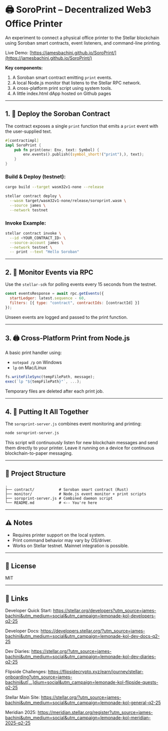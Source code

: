 # 🖨️ SoroPrint – Decentralized Web3 Office Printer

An experiment to connect a physical office printer to the Stellar blockchain using Soroban smart contracts, event listeners, and command-line printing.

Live Demo: [https://jamesbachini.github.io/SoroPrint/](https://jamesbachini.github.io/SoroPrint/)

**Key components:**

1. A Soroban smart contract emitting `print` events.
2. A local Node.js monitor that listens to the Stellar RPC network.
3. A cross-platform print script using system tools.
4. A little index.html dApp hosted on Github pages

---

## 1. 🧱 Deploy the Soroban Contract

The contract exposes a single `print` function that emits a `print` event with the user-supplied text.

```rust
#[contractimpl]
impl SoroPrint {
    pub fn print(env: Env, text: Symbol) {
        env.events().publish((symbol_short!("print"),), text);
    }
}
```

### Build & Deploy (testnet):

```bash
cargo build --target wasm32v1-none --release

stellar contract deploy \
  --wasm target/wasm32v1-none/release/soroprint.wasm \
  --source james \
  --network testnet
```

### Invoke Example:

```bash
stellar contract invoke \
  --id <YOUR_CONTRACT_ID> \
  --source-account james \
  --network testnet \
  -- print --text "Hello Soroban"
```

---

## 2. 📡 Monitor Events via RPC

Use the `stellar-sdk` for polling events every 15 seconds from the testnet.

```js
const eventsResponse = await rpc.getEvents({
  startLedger: latest.sequence - 60,
  filters: [{ type: "contract", contractIds: [contractId] }]
});
```

Unseen events are logged and passed to the print function.

---

## 3. 🖨️ Cross-Platform Print from Node.js

A basic print handler using:

* `notepad /p` on Windows
* `lp` on Mac/Linux

```js
fs.writeFileSync(tempFilePath, message);
exec(`lp "${tempFilePath}"`, ...);
```

Temporary files are deleted after each print job.

---

## 4. 🧠 Putting It All Together

The `soroprint-server.js` combines event monitoring and printing:

```bash
node soroprint-server.js
```

This script will continuously listen for new blockchain messages and send them directly to your printer. Leave it running on a device for continuous blockchain-to-paper messaging.

---

## 📂 Project Structure

```
.
├── contract/           # Soroban smart contract (Rust)
├── monitor/            # Node.js event monitor + print scripts
├── soroprint-server.js # Combined daemon script
└── README.md           # <-- You're here
```

---

## ⚠️ Notes

* Requires printer support on the local system.
* Print command behavior may vary by OS/driver.
* Works on Stellar testnet. Mainnet integration is possible.

---

## 📝 License

MIT

---

## 🔗 Links

Developer Quick Start:
https://stellar.org/developers?utm_source=james-bachini&utm_medium=social&utm_campaign=lemonade-kol-developers-q2-25

Developer Docs:
https://developers.stellar.org/?utm_source=james-bachini&utm_medium=social&utm_campaign=lemonade-kol-dev-docs-q2-25

Dev Diaries:
https://stellar.org/?utm_source=james-bachini&utm_medium=social&utm_campaign=lemonade-kol-dev-diaries-q2-25

Flipside Challenges:
https://flipsidecrypto.xyz/earn/journey/stellar-onboarding?utm_source=james-bachini&ut[…]dium=social&utm_campaign=lemonade-kol-flipside-quests-q2-25

Stellar Main Site:
https://stellar.org/?utm_source=james-bachini&utm_medium=social&utm_campaign=lemonade-kol-general-q2-25

Meridian 2025:
https://meridian.stellar.org/register?utm_source=james-bachini&utm_medium=social&utm_campaign=lemonade-kol-meridian-2025-q2-25

